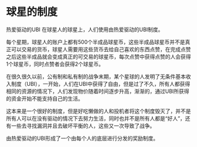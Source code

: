 # 球星的制度



热爱驱动的UBI 在球星人的球星上，人们使用由热爱驱动的UBI制度。



每个星期，球星人的账户上都有500个半成品球星币，这些半成品球星币并不是真正可以交易的货币，球星人需要用这些货币去给自己喜欢的东西点赞，在完成点赞之后这些半成品就会变成真正的可交易的球星币，每次点赞中获得点赞的人会获得1个球星币，同时点赞者会获得2个球星币。

在很久很久以前，公有制和私有制的战争末期，某个星球的人发明了无条件基本收入制度（UBI），一开始，人们在UBI中获得了自由，但是过了不久，所有人都获得相同的资源的情况下，人们发现物价随着时间逐步升高，渐渐的，通过UBI所获得的资金开始不能支持自己的生活。

这本来是一个很好的制度，但是好吃懒做的人和投机者将这个制度毁灭了，并不是所有人可以在没有驱动的情况下去努力生活，同时也并不是所有人都是“好人”，还有一些去寻找漏洞并且去破坏平衡的人，这些又一次导致了战争。

由热爱驱动的UBI形成了一个由每个人的底层进行分发的奖励制度。

